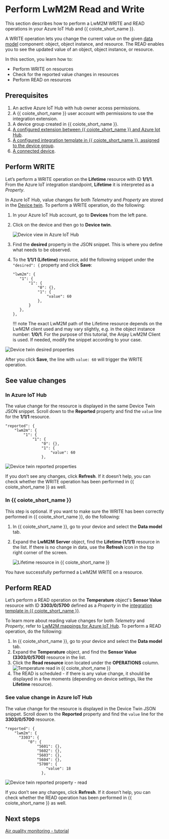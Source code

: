 # Perform LwM2M Read and Write

This section describes how to perform a LwM2M WRITE and READ operations in your Azure IoT Hub and {{ coiote_short_name }}.

A WRITE operation lets you change the current value on the given [data model](https://iotdevzone.avsystem.com/docs/Azure_IoT_Integration_Guide/Concepts/LwM2M_mappings_Hub/) component: object, object instance, and resource. The READ enables you to see the updated value of an object, object instance, or resource.

In this section, you learn how to:

  * Perform WRITE on resources
  * Check for the reported value changes in resources
  * Perform READ on resources

## Prerequisites

1. An active Azure IoT Hub with hub owner access permissions.
2. A {{ coiote_short_name }} user account with permissions to use the integration extension.
3. A device group created in {{ coiote_short_name }}.
4. [A configured extension between {{ coiote_short_name }} and Azure Iot Hub](https://https://iotdevzone.avsystem.com/docs/Azure_IoT_Integration_Guide/Azure_IoT_Hub_integration/Configure_Azure_IoT_Hub_integration/).
5. [A configured integration template in {{ coiote_short_name }}, assigned to the device group](https://iotdevzone.avsystem.com/docs/Azure_IoT_Integration_Guide/Configure_integration_templates/Azure_integration_templates/).
5. [A connected device](https://iotdevzone.avsystem.com/docs/Coiote_DM_Device_Onboarding/Quick_start/).

## Perform WRITE

Let’s perform a WRITE operation on the **Lifetime** resource with ID **1/1/1**. From the Azure IoT integration standpoint, **Lifetime** it is interpreted as a *Property*.

In Azure IoT Hub, value changes for both *Telemetry* and *Property* are stored in the [Device twin](https://https://iotdevzone.avsystem.com/docs/Azure_IoT_Integration_Guide/Concepts/LwM2M_mappings_Hub/#lwm2m-readable-and-writable-resources). To perform a WRITE operation, do the following:

1. In your Azure IoT Hub account, go to **Devices** from the left pane.

2. Click on the device and then go to **Device twin**.

    ![Device view in Azure IoT Hub](images-observation/observation-hub1.png "Click on Device Twin")

3. Find the **desired** property in the JSON snippet. This is where you define what needs to be observed.
4. To the **1/1/1 (Lifetime)** resource, add the following snippet under the `"desired": {` property and click **Save**:

      ```
      "lwm2m": {
         "1": {
             "1": {
                 "0": {},
                 "1": {
                     "value": 60
                 },
             }
         },
      },
      ```

    !!! note
        The exact LwM2M path of the Lifetime resource depends on the LwM2M client used and may vary slightly, e.g. in the object instance number: **1/0/1**. For the purpose of this tutorial, the Anjay LwM2M Client is used. If needed, modify the snippet according to your case.

![Device twin desired properties](images/write_azure.png "Device Twin desired properties")

After you click **Save**, the line with `value: 60` will trigger the WRITE operation.

## See value changes

### In Azure IoT Hub

The value change for the resource is displayed in the same Device Twin JSON snippet. Scroll down to the **Reported** property and find the `value` line for the **1/1/1** resource.

```
"reported": {
    "lwm2m": {
        "1": {
            "1": {
                "0": {},
                "1": {
                    "value": 60
                },
```

![Device twin reported properties](images/check_write_azure.png "Device Twin reported properties")

If you don’t see any changes, click **Refresh**. If it doesn’t help, you can check whether the WRITE operation has been performed in {{ coiote_short_name }} as well.

### In {{ coiote_short_name }}

This step is optional. If you want to make sure the WRITE has been correctly performed in {{ coiote_short_name }}, do the following:

1. In {{ coiote_short_name }}, go to your device and select the **Data model** tab.
2. Expand the **LwM2M Server** object, find the **Lifetime (1/1/1)** resource in the list. If there is no change in data, use the **Refresh** icon in the top right corner of the screen.

      ![Lifetime resource in {{ coiote_short_name }}](images/check_write_cdm.png "Lifetime resource in {{ coiote_short_name }}")

You have successfully performed a LwM2M WRITE on a resource.

## Perform READ

Let’s perform a READ operation on the **Temperature** object's **Sensor Value** resource with ID **3303/0/5700** defined as a *Property* in the [integration template in {{ coiote_short_name }}](https://iotdevzone.avsystem.com/docs/Azure_IoT_Integration_Guide/Configure_integration_templates/Azure_integration_templates/).

To learn more about reading value changes for both *Telemetry* and *Property*, refer to [LwM2M mappings for Azure IoT Hub](https://iotdevzone.avsystem.com/docs/Azure_IoT_Integration_Guide/Concepts/LwM2M_mappings_Hub/#lwm2m-readable-and-writable-resources). To perform a READ operation, do the following:

1. In {{ coiote_short_name }}, go to your device and select the **Data model** tab.
2. Expand the **Temperature** object, and find the **Sensor Value (3303/0/5700)** resource in the list.
3. Click the **Read resource** icon located under the **OPERATIONS** column.
      ![Temperature read in {{ coiote_short_name }}](images/read_cdm.png "Temperature read in {{ coiote_short_name }}")
4. The READ is scheduled - if there is any value change, it should be displayed in a few moments (depending on device settings, like the **Lifetime** resource).

### See value change in Azure IoT Hub

The value change for the resource is displayed in the Device Twin JSON snippet. Scroll down to the **Reported** property and find the `value` line for the **3303/0/5700** resource.

```
"reported": {
    "lwm2m": {
      "3303": {
          "0": {
              "5601": {},
              "5602": {},
              "5603": {},
              "5604": {},
              "5700": {
                  "value": 18
                },
```

![Device twin reported property - read](images/check_read_azure.png "Device Twin reported property - read")

If you don’t see any changes, click **Refresh**. If it doesn’t help, you can check whether the READ operation has been performed in {{ coiote_short_name }} as well.

## Next steps
[Air quality monitoring - tutorial](https://iotdevzone.avsystem.com/docs/Azure_IoT_Integration_Guide/Tutorials/Air_quality_monitoring_tutorial/)
